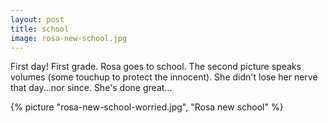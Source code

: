 ```yaml
---
layout: post
title: school
image: rosa-new-school.jpg
---
```


First day! First grade. Rosa goes to school. The second picture speaks volumes
(some touchup to protect the innocent). She didn't lose her nerve that day...nor
since. She's done great...

<!--more-->

{% picture "rosa-new-school-worried.jpg", "Rosa new school" %}
